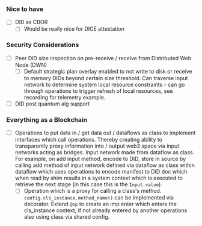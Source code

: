 ### Nice to have

- [ ] DID as CBOR
  - [ ] Would be really nice for DICE attestation

### Security Considerations

- [ ] Peer DID size inspection on pre-receive / receive from Distributed Web Node (DWN)
  - [ ] Default strategic plan overlay enabled to not write to disk or receive to memory DIDs beyond certain size threshold. Can traverse input network to determine system local resource constraints - can go through operations to trigger refresh of local resources, see recording for telemetry example.
- [ ] DID post quantum alg support

### Everything as a Blockchain

- [ ] Operations to put data in / get data out / dataflows as class to implement interfaces which call operations. Thereby creating ability to transparently proxy information into / output web3 space via input networks acting as bridges. Input network made from dataflow as class. For example, on add input method, encode to DID, store in source by calling add method of input network defined via dataflow as class within dataflow which uses operations to encode manifest to DID doc which when read by shim results in a system context which is executed to retrieve the next stage (in this case this is the `Input.value`).
  - [ ] Operation which is a proxy for calling a class's method. `config.cls_instance.method_name()` can be implemented via decorator. Extend `@op` to create an imp enter which enters the cls_instance context, if not already entered by another operations also using class via shared config.